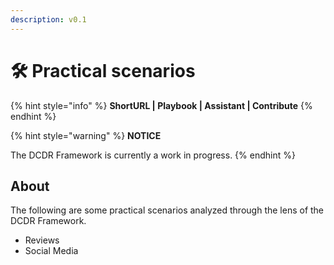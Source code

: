 ```yaml
---
description: v0.1
---
```


# 🛠 Practical scenarios

{% hint style="info" %}
**ShortURL | Playbook | Assistant | Contribute**
{% endhint %}

{% hint style="warning" %}
**NOTICE**

The DCDR Framework is currently a work in progress.
{% endhint %}

## About

The following are some practical scenarios analyzed through the lens of the DCDR Framework.



* Reviews
* Social Media
